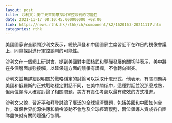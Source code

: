```yaml
---
layout: post
title: 沙利文︰美中元首同意探討軍控談判的可能性
date: 2021-11-17 08:10:45.000000000 +08:00
link: https://news.rthk.hk/rthk/ch/component/k2/1620163-20211117.htm
categories: rthk
---
```


美國國家安全顧問沙利文表示，總統拜登和中國國家主席習近平在昨日的視像會議上，同意探討進行軍控談判的可能性。

沙利文在一個網上研討會，提到美國對中國核武和導彈發展的關切時表示，美中將在多個層面加強接觸，以確保這方面的競爭有護欄，不會轉向衝突。

沙利文並無詳細說明關於戰略穩定的討論可以採取什麼形式，他表示，有關問題與美國和俄羅斯的正式戰略穩定對話不同，在美中關係中，這種對話並沒那麼成熟，但兩位領導人確實討論了相關問題，美方有責任考慮以最有成效的方式推進。

沙利文又說，習近平和拜登討論了廣泛的全球經濟問題，包括美國和中國如何合作，確保世界能源供應和價格波動不會危及全球經濟復甦，兩位領導人責成各自團隊盡快就有關問題進行協調。
